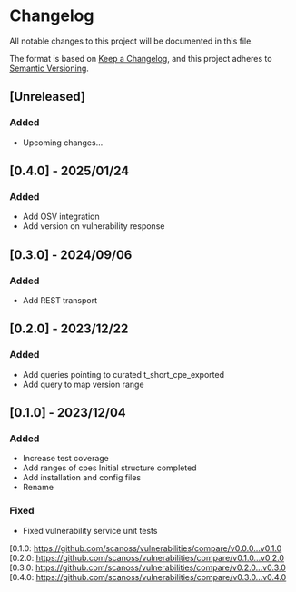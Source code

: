 # Changelog

All notable changes to this project will be documented in this file.

The format is based on [Keep a Changelog](https://keepachangelog.com/en/1.0.0/),
and this project adheres to [Semantic Versioning](https://semver.org/spec/v2.0.0.html).

## [Unreleased]
### Added
- Upcoming changes...

## [0.4.0] - 2025/01/24
### Added
- Add OSV integration
- Add version on vulnerability response


## [0.3.0] - 2024/09/06
### Added
- Add REST transport 

## [0.2.0] - 2023/12/22
### Added
- Add queries pointing to curated t_short_cpe_exported
- Add query to map version range

## [0.1.0] - 2023/12/04
### Added
- Increase test coverage
- Add ranges of cpes Initial structure completed
- Add installation and config files
- Rename 
### Fixed
- Fixed vulnerability service unit tests



[0.1.0: https://github.com/scanoss/vulnerabilities/compare/v0.0.0...v0.1.0
[0.2.0: https://github.com/scanoss/vulnerabilities/compare/v0.1.0...v0.2.0
[0.3.0: https://github.com/scanoss/vulnerabilities/compare/v0.2.0...v0.3.0
[0.4.0: https://github.com/scanoss/vulnerabilities/compare/v0.3.0...v0.4.0
